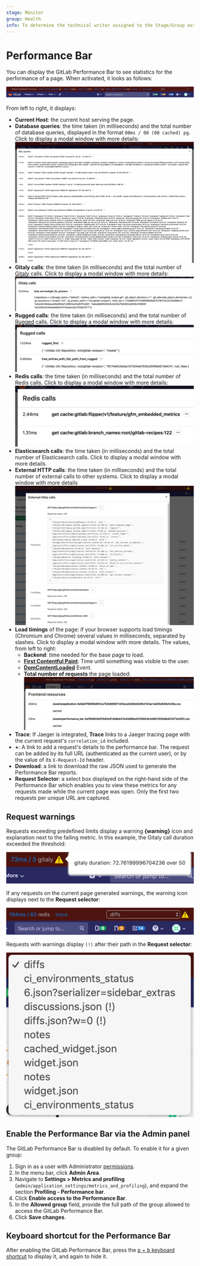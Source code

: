 ```yaml
---
stage: Monitor
group: Health
info: To determine the technical writer assigned to the Stage/Group associated with this page, see https://about.gitlab.com/handbook/engineering/ux/technical-writing/#assignments
---
```


# Performance Bar

You can display the GitLab Performance Bar to see statistics for the performance
of a page. When activated, it looks as follows:

![Performance Bar](img/performance_bar.png)

From left to right, it displays:

- **Current Host**: the current host serving the page.
- **Database queries**: the time taken (in milliseconds) and the total number
  of database queries, displayed in the format `00ms / 00 (00 cached) pg`. Click to display
  a modal window with more details:
  ![SQL profiling using the Performance Bar](img/performance_bar_sql_queries.png)
- **Gitaly calls**: the time taken (in milliseconds) and the total number of
  [Gitaly](../../gitaly/index.md) calls. Click to display a modal window with more
  details:
  ![Gitaly profiling using the Performance Bar](img/performance_bar_gitaly_calls.png)
- **Rugged calls**: the time taken (in milliseconds) and the total number of
  [Rugged](../../nfs.md#improving-nfs-performance-with-gitlab) calls.
  Click to display a modal window with more details:
  ![Rugged profiling using the Performance Bar](img/performance_bar_rugged_calls.png)
- **Redis calls**: the time taken (in milliseconds) and the total number of
  Redis calls. Click to display a modal window with more details:
  ![Redis profiling using the Performance Bar](img/performance_bar_redis_calls.png)
- **Elasticsearch calls**: the time taken (in milliseconds) and the total number of
  Elasticsearch calls. Click to display a modal window with more details.
- **External HTTP calls**: the time taken (in milliseconds) and the total
  number of external calls to other systems. Click to display a modal window
  with more details
  ![External call details in the Performance Bar](img/performance_bar_external_http_calls.png)
- **Load timings** of the page: if your browser supports load timings (Chromium
  and Chrome) several values in milliseconds, separated by slashes.
  Click to display a modal window with more details. The values, from left to right:
  - **Backend**: time needed for the base page to load.
  - [**First Contentful Paint**](https://web.dev/first-contentful-paint/):
    Time until something was visible to the user.
  - [**DomContentLoaded**](https://developers.google.com/web/fundamentals/performance/critical-rendering-path/measure-crp) Event.
  - **Total number of requests** the page loaded:
    ![Frontend requests using the Performance Bar](img/performance_bar_frontend.png)
- **Trace**: If Jaeger is integrated, **Trace** links to a Jaeger tracing page
  with the current request's `correlation_id` included.
- **+**: A link to add a request's details to the performance bar. The request
  can be added by its full URL (authenticated as the current user), or by the value of
  its `X-Request-Id` header.
- **Download**: a link to download the raw JSON used to generate the Performance Bar reports.
- **Request Selector**: a select box displayed on the right-hand side of the
  Performance Bar which enables you to view these metrics for any requests made while
  the current page was open. Only the first two requests per unique URL are captured.

## Request warnings

Requests exceeding predefined limits display a warning **{warning}** icon and
explanation next to the failing metric. In this example, the Gitaly call duration
exceeded the threshold:

![Gitaly call duration exceeded threshold](img/performance_bar_gitaly_threshold.png)

If any requests on the current page generated warnings, the warning icon displays
next to the **Request selector**:

![Request selector showing two requests with warnings](img/performance_bar_request_selector_warning.png)

Requests with warnings display `(!)` after their path in the **Request selector**:

![Request selector showing dropdown](img/performance_bar_request_selector_warning_expanded.png)

## Enable the Performance Bar via the Admin panel

The GitLab Performance Bar is disabled by default. To enable it for a given group:

1. Sign in as a user with Administrator [permissions](../../../user/permissions.md).
1. In the menu bar, click **Admin Area**.
1. Navigate to **Settings > Metrics and profiling**
   (`admin/application_settings/metrics_and_profiling`), and expand the section
   **Profiling - Performance bar**.
1. Click **Enable access to the Performance Bar**.
1. In the **Allowed group** field, provide the full path of the group allowed
   to access the GitLab Performance Bar.
1. Click **Save changes**.

## Keyboard shortcut for the Performance Bar

After enabling the GitLab Performance Bar, press the [<kbd>p</kbd> +
<kbd>b</kbd> keyboard shortcut](../../../user/shortcuts.md) to display it, and
again to hide it.
